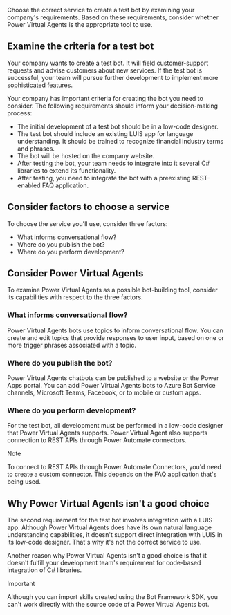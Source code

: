 Choose the correct service to create a test bot by examining your company's requirements. Based on these requirements, consider whether Power Virtual Agents is the appropriate tool to use.

## Examine the criteria for a test bot

Your company wants to create a test bot. It will field customer-support requests and advise customers about new services. If the test bot is successful, your team will pursue further development to implement more sophisticated features.

Your company has important criteria for creating the bot you need to consider. The following requirements should inform your decision-making process:

- The initial development of a test bot should be in a low-code designer.
- The test bot should include an existing LUIS app for language understanding. It should be trained to recognize financial industry terms and phrases.
- The bot will be hosted on the company website.
- After testing the bot, your team needs to integrate into it several C# libraries to extend its functionality.
- After testing, you need to integrate the bot with a preexisting REST-enabled FAQ application.

## Consider factors to choose a service

To choose the service you'll use, consider three factors:

- What informs conversational flow?
- Where do you publish the bot?
- Where do you perform development?

## Consider Power Virtual Agents

To examine Power Virtual Agents as a possible bot-building tool, consider its capabilities with respect to the three factors.

### What informs conversational flow?

Power Virtual Agents bots use topics to inform conversational flow. You can create and edit topics that provide responses to user input, based on one or more trigger phrases associated with a topic.

### Where do you publish the bot?

Power Virtual Agents chatbots can be published to a website or the Power Apps portal. You can add Power Virtual Agents bots to Azure Bot Service channels, Microsoft Teams, Facebook, or to mobile or custom apps.

### Where do you perform development?

For the test bot, all development must be performed in a low-code designer that Power Virtual Agents supports. Power Virtual Agent also supports connection to REST APIs through Power Automate connectors.

> [!NOTE]
> To connect to REST APIs through Power Automate Connectors, you'd need to create a custom connector. This depends on the FAQ application that's being used.

## Why Power Virtual Agents isn't a good choice

The second requirement for the test bot involves integration with a LUIS app. Although Power Virtual Agents does have its own natural language understanding capabilities, it doesn't support direct integration with LUIS in its low-code designer. That's why it's not the correct service to use.

Another reason why Power Virtual Agents isn't a good choice is that it doesn't fulfill your development team's requirement for code-based integration of C# libraries.

> [!IMPORTANT]
> Although you can import skills created using the Bot Framework SDK, you can't work directly with the source code of a Power Virtual Agents bot.
